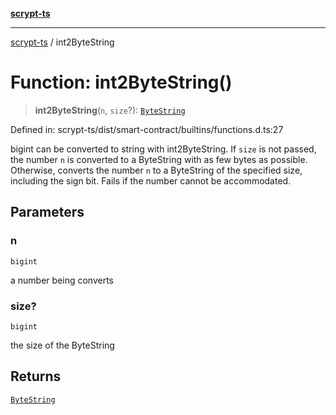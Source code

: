 [**scrypt-ts**](../README.md)

***

[scrypt-ts](../globals.md) / int2ByteString

# Function: int2ByteString()

> **int2ByteString**(`n`, `size`?): [`ByteString`](../type-aliases/ByteString.md)

Defined in: scrypt-ts/dist/smart-contract/builtins/functions.d.ts:27

bigint can be converted to string with int2ByteString.
If `size` is not passed, the number `n` is converted to a ByteString with as few bytes as possible.
Otherwise, converts the number `n` to a ByteString of the specified size, including the sign bit. Fails if the number cannot be accommodated.

## Parameters

### n

`bigint`

a number being converts

### size?

`bigint`

the size of the ByteString

## Returns

[`ByteString`](../type-aliases/ByteString.md)
